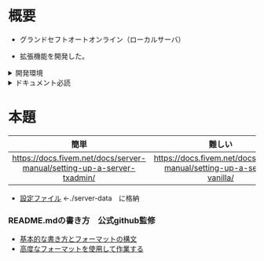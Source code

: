 # 概要
- グランドセフトオートオンライン（ローカルサーバ）

- 拡張機能を開発した。

<details>

<summary>開発環境</summary>

|エディター|言語|バージョン管理|データベース|
|:---|:---|:---|:---|
|vscode|Lua|gitbash|mysql|

</details>

<details>

<summary>ドキュメント必読</summary>

||Lua-document-version5.3|
|:---:|:---:|
|英語|http://www.lua.org/manual/5.3/|
|日本語|http://milkpot.sakura.ne.jp/lua/lua53_manual_ja.html#contents|

||mysql-document-version8.0|
|:---:|:---:|
|日本語|https://dev.mysql.com/doc/refman/8.0/ja/|

||fiveM-document|
|:---:|:---:|
|英語|https://docs.fivem.net/docs/|

</details>

# 本題
|簡単|難しい|
|:---:|:---:|
|https://docs.fivem.net/docs/server-manual/setting-up-a-server-txadmin/|https://docs.fivem.net/docs/server-manual/setting-up-a-server-vanilla/|

- [設定ファイル](https://github.com/kakusan0/server-data-key/blob/main/server.cfg) ←./server-data　に格納

### README.mdの書き方　公式github監修
- [基本的な書き方とフォーマットの構文](https://docs.github.com/ja/get-started/writing-on-github/getting-started-with-writing-and-formatting-on-github/basic-writing-and-formatting-syntax)
- [高度なフォーマットを使用して作業する](https://docs.github.com/ja/get-started/writing-on-github/working-with-advanced-formatting)
